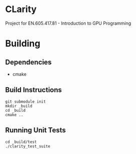# CLarity
Project for EN.605.417.81 - Introduction to GPU Programming

# Building

## Dependencies
* cmake

## Build Instructions
```
git submodule init
mkdir _build
cd _build
cmake ..
``` 

## Running Unit Tests
```
cd _build/test
./clarity_test_suite
```
